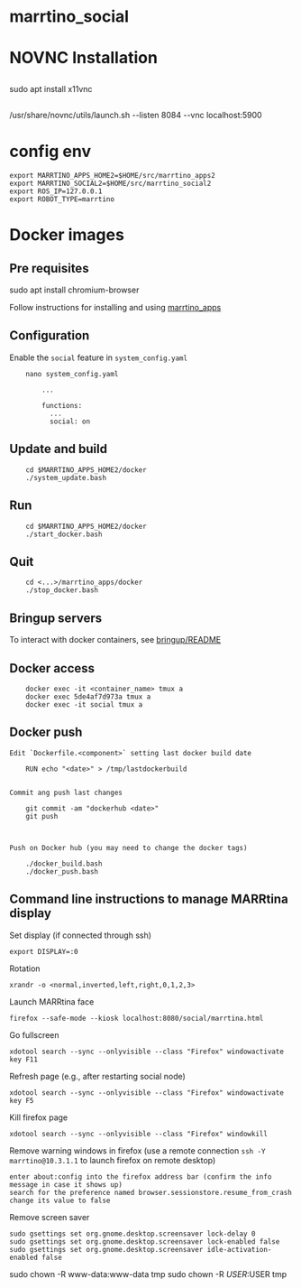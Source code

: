 # marrtino_social

# NOVNC Installation
## 
   sudo apt install x11vnc
## 
   /usr/share/novnc/utils/launch.sh --listen 8084 --vnc localhost:5900


# config env

    export MARRTINO_APPS_HOME2=$HOME/src/marrtino_apps2
    export MARRTINO_SOCIAL2=$HOME/src/marrtino_social2
    export ROS_IP=127.0.0.1
    export ROBOT_TYPE=marrtino

# Docker images

## Pre requisites

sudo apt install chromium-browser


Follow instructions for installing and using [marrtino_apps](https://bitbucket.org/iocchi/marrtino_apps/src/master/docker)


## Configuration

Enable the `social` feature in `system_config.yaml`

        nano system_config.yaml

            ...

            functions:
              ...
              social: on



## Update and build

        cd $MARRTINO_APPS_HOME2/docker
        ./system_update.bash

## Run

        cd $MARRTINO_APPS_HOME2/docker
        ./start_docker.bash

## Quit

        cd <...>/marrtino_apps/docker
        ./stop_docker.bash


## Bringup servers

To interact with docker containers, see 
[bringup/README](https://bitbucket.org/iocchi/marrtino_apps/src/master/bringup/README.md)

## Docker access

        docker exec -it <container_name> tmux a
        docker exec 5de4af7d973a tmux a
        docker exec -it social tmux a


## Docker push

    Edit `Dockerfile.<component>` setting last docker build date

        RUN echo "<date>" > /tmp/lastdockerbuild


    Commit ang push last changes

        git commit -am "dockerhub <date>"
        git push



    Push on Docker hub (you may need to change the docker tags)

        ./docker_build.bash
        ./docker_push.bash


## Command line instructions to manage MARRtina display

Set display (if connected through ssh)

    export DISPLAY=:0

Rotation

    xrandr -o <normal,inverted,left,right,0,1,2,3>

Launch MARRtina face

    firefox --safe-mode --kiosk localhost:8080/social/marrtina.html

Go fullscreen
    
    xdotool search --sync --onlyvisible --class "Firefox" windowactivate key F11

Refresh page (e.g., after restarting social node)

    xdotool search --sync --onlyvisible --class "Firefox" windowactivate key F5

Kill firefox page

    xdotool search --sync --onlyvisible --class "Firefox" windowkill


Remove warning windows in firefox (use a remote connection `ssh -Y marrtino@10.3.1.1` to launch firefox on remote desktop)

    enter about:config into the firefox address bar (confirm the info message in case it shows up) 
    search for the preference named browser.sessionstore.resume_from_crash change its value to false


Remove screen saver

    sudo gsettings set org.gnome.desktop.screensaver lock-delay 0
    sudo gsettings set org.gnome.desktop.screensaver lock-enabled false
    sudo gsettings set org.gnome.desktop.screensaver idle-activation-enabled false


sudo chown -R www-data:www-data tmp
 sudo chown -R $USER:$USER tmp
